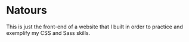 # Natours
This is just the front-end of a website that I built in order to practice and exemplify my CSS and Sass skills.
